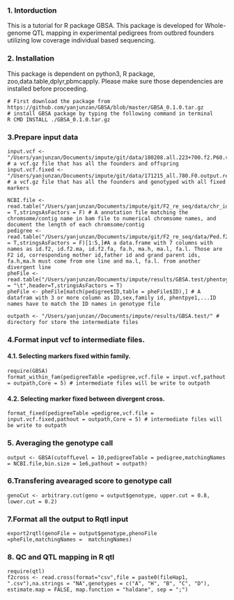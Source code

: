 ### 1. Intorduction

This is a tutorial for R package GBSA. This package is developed for Whole-genome QTL mapping in experimental pedigrees from outbred founders utilizing low coverage individual based sequencing.

### 2. Installation
This package is dependent on python3, R package, zoo,data.table,dplyr,pbmcapply. Please make sure those dependencies are installed before proceeding.

```{bash eval=FALSE}
# First download the package from https://github.com/yanjunzan/GBSA/blob/master/GBSA_0.1.0.tar.gz
# install GBSA package by typing the following command in terminal
R CMD INSTALL ./GBSA_0.1.0.tar.gz
```
### 3.Prepare input data
```{r eval=FALSE}
input.vcf <- "/Users/yanjunzan/Documents/impute/git/data/180208.all.223+700.f2.P60.vcf.gz" # a vcf.gz file that has all the founders and offspring
input.vcf.fixed <- "/Users/yanjunzan/Documents/impute/git/data/171215_all.780.F0.output.recode.vcf.gz" # a vcf.gz file that has all the founders and genotyped with all fixed markers

NCBI.file <- read.table("/Users/yanjunzan/Documents/impute/git/F2_re_seq/data/chr_id.match.txt",sep="\t",header = T,stringsAsFactors = F) # A annotation file matching the chromsome/contig name in bam file to numerical chromsome names, and document the length of each chromsome/contig
pedigree <- read.table("/Users/yanjunzan/Documents/impute/git/F2_re_seq/data/Ped.f2.f2.f0.txt",sep="\t",header = T,stringsAsFactors = F)[1:5,]#A a data.frame with 7 columns with names as id.f2, id.f2.ma, id.f2.fa, fa.h, ma.h, ma.l, fa.l. Those are F2 id, corresponding mother id,father id and grand parent ids, fa.h,ma.h must come from one line and ma.l, fa.l. from another divergent line
pheFile <- read.table("/Users/yanjunzan/Documents/impute/results/GBSA.test/phentoype.fam.sex.txt",sep = "\t",header=T,stringsAsFactors = T)
pheFile <- pheFile[match(pedigree$ID,table = pheFile$ID),] # A datafram with 3 or more column as ID,sex,family id, phentpye1,...ID names have to match the ID names in genotype file

outpath <- "/Users/yanjunzan//Documents/impute/results/GBSA.test/" # directory for store the intermediate files
```
  
### 4.Format input vcf to intermediate files. 
  
#### 4.1. Selecting markers fixed within family.
  
```{r eval=FALSE}
require(GBSA)
format_within_fam(pedigreeTable =pedigree,vcf.file = input.vcf,pathout = outpath,Core = 5) # intermediate files will be write to outpath
```
  
#### 4.2. Selecting marker fixed between divergent cross.
```{r eval=FALSE}
format_fixed(pedigreeTable =pedigree,vcf.file = input.vcf.fixed,pathout = outpath,Core = 5) # intermediate files will be write to outpath

```
  
### 5. Averaging the genotype call
```{r eval=FALSE}
output <- GBSA(cutoffLevel = 10,pedigreeTable = pedigree,matchingNames = NCBI.file,bin.size = 1e6,pathout = outpath)
```
  
### 6.Transfering avearaged score to genotype call
```{r eval=FALSE}
genoCut <- arbitrary.cut(geno = output$genotype, upper.cut = 0.8, lower.cut = 0.2)
```
  
### 7.Format all the output to  Rqtl input
  
```{r eval=FALSE}
export2rqtl(genoFile = output$genotype,phenoFile =pheFile,matchingNames =  matchingNames)
```
### 8. QC and QTL mapping in R qtl
```{r eval=FALSE}
require(qtl)
f2cross <- read.cross(format="csv",file = paste0(fileHap1,  ".csv"),na.strings = "NA",genotypes = c("A", "H", "B", "C", "D"), estimate.map = FALSE, map.function = "haldane", sep = ";")
```

